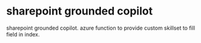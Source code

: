 # sharepoint grounded copilot
 sharepoint grounded copilot. azure function to provide custom skillset to fill field in index.
